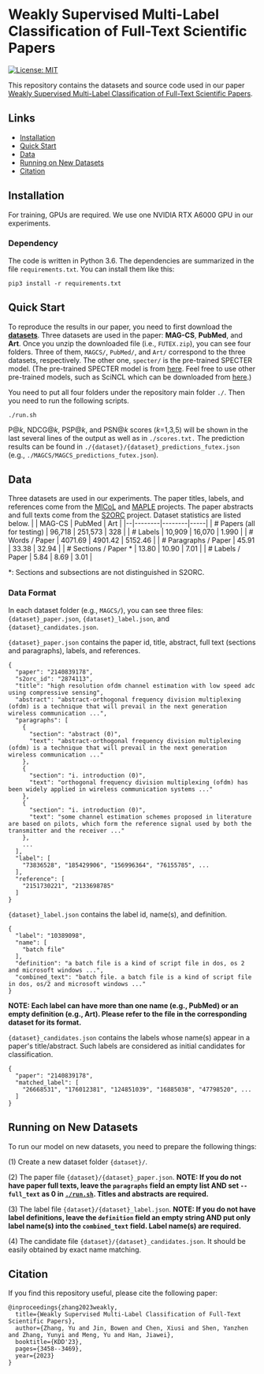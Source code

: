 # Weakly Supervised Multi-Label Classification of Full-Text Scientific Papers

[![License: MIT](https://img.shields.io/badge/License-MIT-yellow.svg)](https://opensource.org/licenses/MIT)

This repository contains the datasets and source code used in our paper [Weakly Supervised Multi-Label Classification of Full-Text Scientific Papers](https://arxiv.org/abs/2306.14003).

## Links

- [Installation](#installation)
- [Quick Start](#quick-start)
- [Data](#data)
- [Running on New Datasets](#running-on-new-datasets)
- [Citation](#citation)

## Installation

For training, GPUs are required. We use one NVIDIA RTX A6000 GPU in our experiments.

### Dependency
The code is written in Python 3.6. The dependencies are summarized in the file ```requirements.txt```. You can install them like this:

```
pip3 install -r requirements.txt
```

## Quick Start
To reproduce the results in our paper, you need to first download the [**datasets**](https://drive.google.com/file/d/1lK-7cuart0h8VDpWhVy8eFGrXTmSPwt2/view?usp=drive_link). Three datasets are used in the paper: **MAG-CS**, **PubMed**, and **Art**. Once you unzip the downloaded file (i.e., ```FUTEX.zip```), you can see four folders. Three of them, ```MAGCS/```, ```PubMed/```, and ```Art/``` correspond to the three datasets, respectively. The other one, ```specter/``` is the pre-trained SPECTER model. (The pre-trained SPECTER model is from [here](https://huggingface.co/allenai/specter/tree/main). Feel free to use other pre-trained models, such as SciNCL which can be downloaded from [here](https://huggingface.co/malteos/scincl/tree/main).)

You need to put all four folders under the repository main folder ```./```. Then you need to run the following scripts.

```
./run.sh
```

P@_k_, NDCG@_k_, PSP@_k_, and PSN@_k_ scores (_k_=1,3,5) will be shown in the last several lines of the output as well as in ```./scores.txt.``` The prediction results can be found in ```./{dataset}/{dataset}_predictions_futex.json``` (e.g., ```./MAGCS/MAGCS_predictions_futex.json```).

## Data
Three datasets are used in our experiments. The paper titles, labels, and references come from the [MICoL](https://github.com/yuzhimanhua/MICoL) and [MAPLE](https://github.com/yuzhimanhua/MAPLE) projects. The paper abstracts and full texts come from the [S2ORC](https://github.com/allenai/s2orc) project. Dataset statistics are listed below.
|  | MAG-CS | PubMed | Art |
|--|--------|--------|-----|
| \# Papers (all for testing) | 96,718   | 251,573   | 328     |
| \# Labels                   | 10,909   | 16,070    | 1.990   |
| \# Words / Paper            | 4071.69  | 4901.42   | 5152.46 |
| \# Paragraphs / Paper       | 45.91    | 33.38     | 32.94   |
| \# Sections / Paper \*      | 13.80    | 10.90     | 7.01    |
| \# Labels / Paper           | 5.84     | 8.69      | 3.01    |

\*: Sections and subsections are not distinguished in S2ORC.

### Data Format

In each dataset folder (e.g., ```MAGCS/```), you can see three files: ```{dataset}_paper.json```, ```{dataset}_label.json```, and ```{dataset}_candidates.json```.

```{dataset}_paper.json``` contains the paper id, title, abstract, full text (sections and paragraphs), labels, and references.
```
{
  "paper": "2140839178",
  "s2orc_id": "2874113",
  "title": "high resolution ofdm channel estimation with low speed adc using compressive sensing",
  "abstract": "abstract-orthogonal frequency division multiplexing (ofdm) is a technique that will prevail in the next generation wireless communication ...",
  "paragraphs": [
    {
      "section": "abstract (0)",
      "text": "abstract-orthogonal frequency division multiplexing (ofdm) is a technique that will prevail in the next generation wireless communication ..."
    },
    {
      "section": "i. introduction (0)",
      "text": "orthogonal frequency division multiplexing (ofdm) has been widely applied in wireless communication systems ..."
    },
    {
      "section": "i. introduction (0)",
      "text": "some channel estimation schemes proposed in literature are based on pilots, which form the reference signal used by both the transmitter and the receiver ..."
    },
    ...
  ],
  "label": [
    "73836528", "185429906", "156996364", "76155785", ...
  ],
  "reference": [
    "2151730221", "2133698785"
  ]
}
```

```{dataset}_label.json``` contains the label id, name(s), and definition.
```
{
  "label": "10389098",
  "name": [
    "batch file"
  ],
  "definition": "a batch file is a kind of script file in dos, os 2 and microsoft windows ...",
  "combined_text": "batch file. a batch file is a kind of script file in dos, os/2 and microsoft windows ..."
}
```
**NOTE: Each label can have more than one name (e.g., PubMed) or an empty definition (e.g., Art). Please refer to the file in the corresponding dataset for its format.**

```{dataset}_candidates.json``` contains the labels whose name(s) appear in a paper's title/abstract. Such labels are considered as initial candidates for classification.
```
{
  "paper": "2140839178",
  "matched_label": [
    "26668531", "176012381", "124851039", "16885038", "47798520", ...
  ]
}
```

## Running on New Datasets
To run our model on new datasets, you need to prepare the following things:

(1) Create a new dataset folder ```{dataset}/```.

(2) The paper file ```{dataset}/{dataset}_paper.json```. **NOTE: If you do not have paper full texts, leave the ```paragraphs``` field an empty list AND set ```--full_text``` as 0 in [```./run.sh```](https://github.com/yuzhimanhua/FUTEX/blob/main/run.sh#L15). Titles and abstracts are required.**

(3) The label file ```{dataset}/{dataset}_label.json```. **NOTE: If you do not have label definitions, leave the ```definition``` field an empty string AND put only label name(s) into the ```combined_text``` field. Label name(s) are required.**

(4) The candidate file ```{dataset}/{dataset}_candidates.json```. It should be easily obtained by exact name matching.

## Citation
If you find this repository useful, please cite the following paper:
```
@inproceedings{zhang2023weakly,
  title={Weakly Supervised Multi-Label Classification of Full-Text Scientific Papers},
  author={Zhang, Yu and Jin, Bowen and Chen, Xiusi and Shen, Yanzhen and Zhang, Yunyi and Meng, Yu and Han, Jiawei},
  booktitle={KDD'23},
  pages={3458--3469},
  year={2023}
}
```
